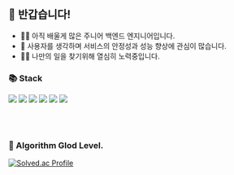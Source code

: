 ## 👋 반갑습니다!

* 👨‍💻 아직 배울게 많은 주니어 백엔드 엔지니어입니다.
* 👀 사용자를 생각하며 서비스의 안정성과 성능 향상에 관심이 많습니다.
* 🐱‍🏍 나만의 일을 찾기위해 열심히 노력중입니다.

### 📚 Stack

<img src="https://img.shields.io/badge/Java-007396?style=for-the-badge&logo=Java&logoColor=white"/> <img src="https://img.shields.io/badge/spring-6DB33F?style=for-the-badge&logo=spring&logoColor=white"/> <img src="https://img.shields.io/badge/Oracle-CC0000?style=for-the-badge&logo=Oracle&logoColor=white"/> <img src="https://img.shields.io/badge/MySQL-4479A1?style=for-the-badge&logo=MySQL&logoColor=white"/> <img src="https://img.shields.io/badge/Linux-FCC624?style=for-the-badge&logo=Linux&logoColor=black"/> <img src="https://img.shields.io/badge/aws-orange?style=for-the-badge&logo=Amazon AWS&logoColor=white"/>

<br/><br/>

### 🏅 Algorithm Glod Level. 

[![Solved.ac Profile](http://mazassumnida.wtf/api/v2/generate_badge?boj=JeinsDean)](https://solved.ac/JeinsDean/) 
